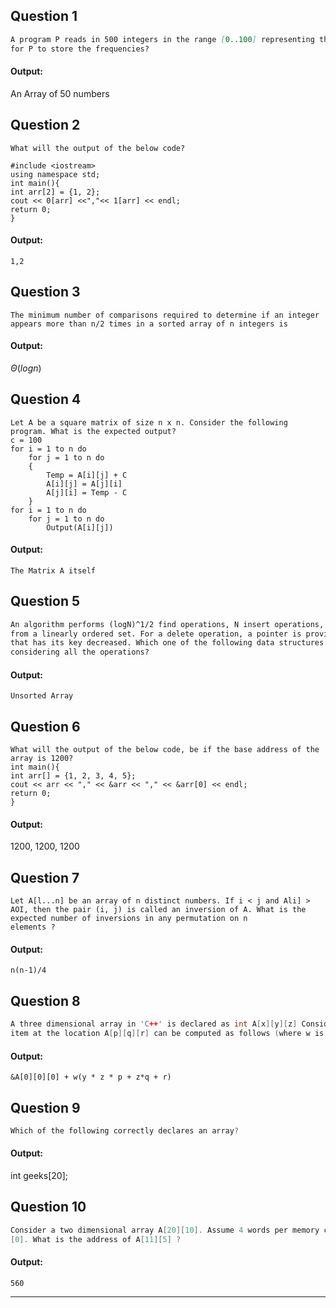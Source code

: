 ## Question 1
```markdown
A program P reads in 500 integers in the range [0..100] representing the scores of 500 students. It then prints the frequency of each score above 50. What would be the best way
for P to store the frequencies?
```
#### Output: 
An Array of 50 numbers


## Question 2
```
What will the output of the below code?

#include <iostream>
using namespace std;
int main(){
int arr[2] = {1, 2};
cout << 0[arr] <<","<< 1[arr] << endl;
return 0;
}
```
#### Output: 
```
1,2
```

## Question 3
```
The minimum number of comparisons required to determine if an integer appears more than n/2 times in a sorted array of n integers is
```
#### Output: 
$\Theta(logn)$


## Question 4
```
Let A be a square matrix of size n x n. Consider the following program. What is the expected output?
c = 100
for i = 1 to n do
    for j = 1 to n do
    {
        Temp = A[i][j] + C
        A[i][j] = A[j][i]
        A[j][i] = Temp - C
    }
for i = 1 to n do
    for j = 1 to n do
        Output(A[i][j])
```
#### Output: 
```
The Matrix A itself
```

## Question 5
```markdown
An algorithm performs (logN)^1/2 find operations, N insert operations, (logN)^1/2 delete operations, and (logN)^1/2 decrease-key operations on a set of data items with keys drawn
from a linearly ordered set. For a delete operation, a pointer is provided to the record that must be deleted. For the decrease-key operation, a pointer is provided to the record
that has its key decreased. Which one of the following data structures is the most suited for the algorithm to use, if the goal is to achieve the best total asymptotic complexity
considering all the operations?
```
#### Output: 
```
Unsorted Array
```

## Question 6
```
What will the output of the below code, be if the base address of the array is 1200?
int main(){
int arr[] = {1, 2, 3, 4, 5};
cout << arr << "," << &arr << "," << &arr[0] << endl;
return 0;
}
```
#### Output: 
1200, 1200, 1200

## Question 7
```
Let A[l...n] be an array of n distinct numbers. If i < j and Ali] > AOI, then the pair (i, j) is called an inversion of A. What is the expected number of inversions in any permutation on n
elements ?
```
#### Output: 
```
n(n-1)/4
```


## Question 8
```cpp
A three dimensional array in 'C++' is declared as int A[x][y][z] Consider that array elements are stored in row major order and indexing begins from 0. Here, the address of an
item at the location A[p][q][r] can be computed as follows (where w is the word length of an integer):
```
#### Output: 
```
&A[0][0][0] + w(y * z * p + z*q + r)
```

## Question 9
```cpp
Which of the following correctly declares an array?
```
#### Output: 
int geeks[20];


## Question 10
```cpp
Consider a two dimensional array A[20][10]. Assume 4 words per memory cell, the base address of array A is 100, elements are stored in row-major order and first element is A[0]
[0]. What is the address of A[11][5] ?
```
#### Output: 
```
560
```

---